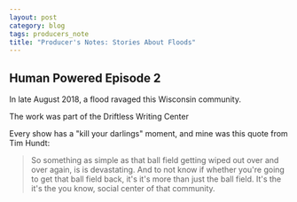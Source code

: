 ```yaml
---
layout: post
category: blog
tags: producers_note
title: "Producer's Notes: Stories About Floods"
---
```


## Human Powered Episode 2

In late August 2018, a flood ravaged this Wisconsin community.

The work was part of the Driftless Writing Center

Every show has a "kill your darlings" moment, and mine was this quote from Tim Hundt:

> So something as simple as that ball field getting wiped out over and over again, is is devastating. And to not know if whether you're going to get that ball field back, it's it's more than just the ball field. It's the it's the you know, social center of that community.